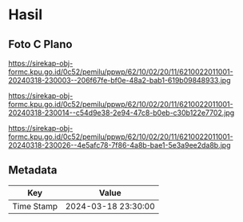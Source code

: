 # Hasil

## Foto C Plano

https://sirekap-obj-formc.kpu.go.id/0c52/pemilu/ppwp/62/10/02/20/11/6210022011001-20240318-230003--206f67fe-bf0e-48a2-bab1-619b09848933.jpg

https://sirekap-obj-formc.kpu.go.id/0c52/pemilu/ppwp/62/10/02/20/11/6210022011001-20240318-230014--c54d9e38-2e94-47c8-b0eb-c30b122e7702.jpg

https://sirekap-obj-formc.kpu.go.id/0c52/pemilu/ppwp/62/10/02/20/11/6210022011001-20240318-230026--4e5afc78-7f86-4a8b-bae1-5e3a9ee2da8b.jpg


## Metadata

| Key        | Value               |
| ---------- | ------------------- |
| Time Stamp | 2024-03-18 23:30:00 |



